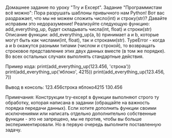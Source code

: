 Домашнее задание по уроку "Try и Except".
Задание "Программистам всё можно":
Пора разрушать шаблоны привычного нам Python! Вот вас раздражает, что мы не можем сложить число(int) и строку(str)? Давайте исправим это недоразумение!
Реализуйте следующую функцию:
add_everything_up, будет складывать числа(int, float) и строки(str)
Описание функции:
add_everything_up(a, b) принимает a и b, которые могут быть как числами(int, float), так и строками(str).
TypeError - когда a и b окажутся разными типами (числом и строкой), то возвращать строковое представление этих двух данных вместе (в том же порядке). 
Во всех остальных случаях выполнять стандартные действия.

Пример кода:
print(add_everything_up(123.456, 'строка'))
print(add_everything_up('яблоко', 4215))
print(add_everything_up(123.456, 7))

Вывод в консоль:
123.456строка
яблоко4215
130.456

Примечания:
Конструкции try-except в функции выполняют строго ту обработку, которая написана в задании (обращайте на важность порядка передачи данных).
Если хотите дополнить функции своими исключениями или написать отдельно дополнительно собственные функции - это не запрещено, мы не против, чтобы вы больше экспериментировали. 
Но в первую очередь выполните поставленную задачу.
